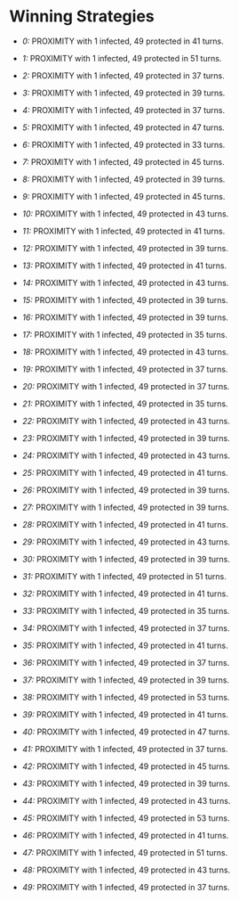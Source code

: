 # Winning Strategies

* _0:_ PROXIMITY with 1 infected, 49 protected in 41 turns.


* _1:_ PROXIMITY with 1 infected, 49 protected in 51 turns.


* _2:_ PROXIMITY with 1 infected, 49 protected in 37 turns.


* _3:_ PROXIMITY with 1 infected, 49 protected in 39 turns.


* _4:_ PROXIMITY with 1 infected, 49 protected in 37 turns.


* _5:_ PROXIMITY with 1 infected, 49 protected in 47 turns.


* _6:_ PROXIMITY with 1 infected, 49 protected in 33 turns.


* _7:_ PROXIMITY with 1 infected, 49 protected in 45 turns.


* _8:_ PROXIMITY with 1 infected, 49 protected in 39 turns.


* _9:_ PROXIMITY with 1 infected, 49 protected in 45 turns.


* _10:_ PROXIMITY with 1 infected, 49 protected in 43 turns.


* _11:_ PROXIMITY with 1 infected, 49 protected in 41 turns.


* _12:_ PROXIMITY with 1 infected, 49 protected in 39 turns.


* _13:_ PROXIMITY with 1 infected, 49 protected in 41 turns.


* _14:_ PROXIMITY with 1 infected, 49 protected in 43 turns.


* _15:_ PROXIMITY with 1 infected, 49 protected in 39 turns.


* _16:_ PROXIMITY with 1 infected, 49 protected in 39 turns.


* _17:_ PROXIMITY with 1 infected, 49 protected in 35 turns.


* _18:_ PROXIMITY with 1 infected, 49 protected in 43 turns.


* _19:_ PROXIMITY with 1 infected, 49 protected in 37 turns.


* _20:_ PROXIMITY with 1 infected, 49 protected in 37 turns.


* _21:_ PROXIMITY with 1 infected, 49 protected in 35 turns.


* _22:_ PROXIMITY with 1 infected, 49 protected in 43 turns.


* _23:_ PROXIMITY with 1 infected, 49 protected in 39 turns.


* _24:_ PROXIMITY with 1 infected, 49 protected in 43 turns.


* _25:_ PROXIMITY with 1 infected, 49 protected in 41 turns.


* _26:_ PROXIMITY with 1 infected, 49 protected in 39 turns.


* _27:_ PROXIMITY with 1 infected, 49 protected in 39 turns.


* _28:_ PROXIMITY with 1 infected, 49 protected in 41 turns.


* _29:_ PROXIMITY with 1 infected, 49 protected in 43 turns.


* _30:_ PROXIMITY with 1 infected, 49 protected in 39 turns.


* _31:_ PROXIMITY with 1 infected, 49 protected in 51 turns.


* _32:_ PROXIMITY with 1 infected, 49 protected in 41 turns.


* _33:_ PROXIMITY with 1 infected, 49 protected in 35 turns.


* _34:_ PROXIMITY with 1 infected, 49 protected in 37 turns.


* _35:_ PROXIMITY with 1 infected, 49 protected in 41 turns.


* _36:_ PROXIMITY with 1 infected, 49 protected in 37 turns.


* _37:_ PROXIMITY with 1 infected, 49 protected in 39 turns.


* _38:_ PROXIMITY with 1 infected, 49 protected in 53 turns.


* _39:_ PROXIMITY with 1 infected, 49 protected in 41 turns.


* _40:_ PROXIMITY with 1 infected, 49 protected in 47 turns.


* _41:_ PROXIMITY with 1 infected, 49 protected in 37 turns.


* _42:_ PROXIMITY with 1 infected, 49 protected in 45 turns.


* _43:_ PROXIMITY with 1 infected, 49 protected in 39 turns.


* _44:_ PROXIMITY with 1 infected, 49 protected in 43 turns.


* _45:_ PROXIMITY with 1 infected, 49 protected in 53 turns.


* _46:_ PROXIMITY with 1 infected, 49 protected in 41 turns.


* _47:_ PROXIMITY with 1 infected, 49 protected in 51 turns.


* _48:_ PROXIMITY with 1 infected, 49 protected in 43 turns.


* _49:_ PROXIMITY with 1 infected, 49 protected in 37 turns.


